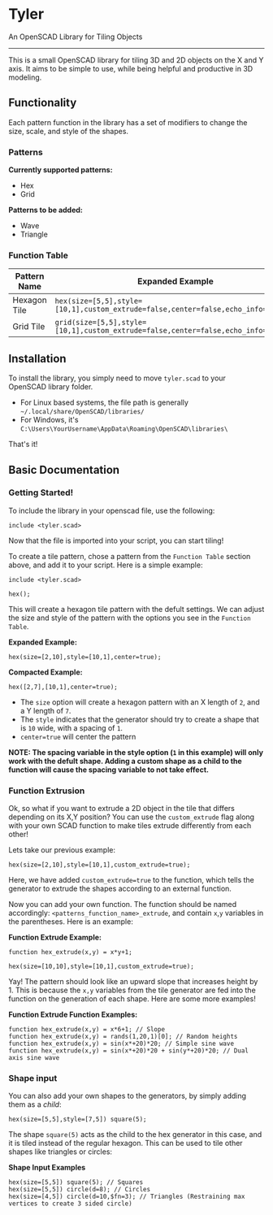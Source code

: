 # Tyler
An OpenSCAD Library for Tiling Objects
___
This is a small OpenSCAD library for tiling 3D and 2D objects on the X and Y axis. It aims to be simple to use, while being helpful and productive in 3D modeling. 

## Functionality
Each pattern function in the library has a set of modifiers to change the size, scale, and style of the shapes.

### Patterns
**Currently supported patterns:**
* Hex
* Grid

**Patterns to be added:**
* Wave
* Triangle

### Function Table
|Pattern Name|Expanded Example|
|------------|----------------|
|Hexagon Tile|`hex(size=[5,5],style=[10,1],custom_extrude=false,center=false,echo_info=false);`|
|Grid Tile|`grid(size=[5,5],style=[10,1],custom_extrude=false,center=false,echo_info=false);`|


## Installation
To install the library, you simply need to move `tyler.scad` to your OpenSCAD library folder.

* For Linux based systems, the file path is generally `~/.local/share/OpenSCAD/libraries/`
* For Windows, it's `C:\Users\YourUsername\AppData\Roaming\OpenSCAD\libraries\`

That's it!

## Basic Documentation
### Getting Started!

To include the library in your openscad file, use the following:
```openscad
include <tyler.scad>
```

Now that the file is imported into your script, you can start tiling!

To create a tile pattern, chose a pattern from the `Function Table` section above, and add it to your script. Here is a simple example:
```openscad
include <tyler.scad>

hex();
```
This will create a hexagon tile pattern with the defult settings. 
We can adjust the size and style of the pattern with the options you see in the `Function Table`.

**Expanded Example:**
```openscad
hex(size=[2,10],style=[10,1],center=true);
```
**Compacted Example:**
```openscad
hex([2,7],[10,1],center=true);
```

- The `size` option will create a hexagon pattern with an X length of `2`, and a Y length of `7`.
- The `style` indicates that the generator should try to create a shape that is `10` wide, with a spacing of `1`.
- `center=true` will center the pattern

**NOTE: The spacing variable in the style option (`1` in this example) will only work with the defult shape. Adding a custom shape as a child to the function will cause the spacing variable to not take effect.**

### Function Extrusion
Ok, so what if you want to extrude a 2D object in the tile that differs depending on its X,Y position?
You can use the `custom_extrude` flag along with your own SCAD function to make tiles extrude differently from each other!

Lets take our previous example:
```openscad
hex(size=[2,10],style=[10,1],custom_extrude=true);
```

Here, we have added `custom_extrude=true` to the function, which tells the generator to extrude the shapes according to an external function.

Now you can add your own function. The function should be named accordingly: `<patterns_function_name>_extrude`, and contain `x`,`y` variables in the parentheses. Here is an example:

**Function Extrude Example:**
```openscad
function hex_extrude(x,y) = x*y+1;

hex(size=[10,10],style=[10,1],custom_extrude=true);
```

Yay! The pattern should look like an upward slope that increases height by 1. This is because the `x,y` variables from the tile generator are fed into the function on the generation of each shape. Here are some more examples!

**Function Extrude Function Examples:**
```openscad
function hex_extrude(x,y) = x*6+1; // Slope
function hex_extrude(x,y) = rands(1,20,1)[0]; // Random heights
function hex_extrude(x,y) = sin(x*+20)*20; // Simple sine wave
function hex_extrude(x,y) = sin(x*+20)*20 + sin(y*+20)*20; // Dual axis sine wave
```

### Shape input

You can also add your own shapes to the generators, by simply adding them as a *child*:

```openscad
hex(size=[5,5],style=[7,5]) square(5);
```

The shape `square(5)` acts as the child to the hex generator in this case, and it is tiled instead of the regular hexagon. This can be used to tile other shapes like triangles or circles:

**Shape Input Examples**
```openscad
hex(size=[5,5]) square(5); // Squares
hex(size=[5,5]) circle(d=8); // Circles
hex(size=[4,5]) circle(d=10,$fn=3); // Triangles (Restraining max vertices to create 3 sided circle)
```
